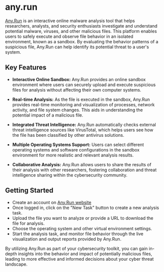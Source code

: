 # any.run

[Any.Run](https://any.run/) is an interactive online malware analysis tool that helps researchers, analysts, and security enthusiasts investigate and understand potential malware, viruses, and other malicious files. This platform enables users to safely execute and observe file behavior in an isolated environment, known as a sandbox. By evaluating the behavior patterns of a suspicious file, Any.Run can help identify its potential threat to a user's system.

## Key Features

- **Interactive Online Sandbox:** Any.Run provides an online sandbox environment where users can securely upload and execute suspicious files for analysis without affecting their own computer systems.

- **Real-time Analysis:** As the file is executed in the sandbox, Any.Run provides real-time monitoring and visualization of processes, network activity, and file system changes. This aids in understanding the potential impact of a malicious file.

- **Integrated Threat Intelligence:** Any.Run automatically checks external threat intelligence sources like VirusTotal, which helps users see how the file has been classified by other antivirus solutions.

- **Multiple Operating Systems Support:** Users can select different operating systems and software configurations in the sandbox environment for more realistic and relevant analysis results.

- **Collaborative Analysis:** Any.Run allows users to share the results of their analysis with other researchers, fostering collaboration and threat intelligence sharing within the cybersecurity community.

## Getting Started

- Create an account on [Any.Run website](https://any.run/)
- Once logged in, click on the "New Task" button to create a new analysis task.
- Upload the file you want to analyze or provide a URL to download the file for analysis.
- Choose the operating system and other virtual environment settings.
- Start the analysis task, and monitor file behavior through the live visualization and output reports provided by Any.Run.

By utilizing Any.Run as part of your cybersecurity toolkit, you can gain in-depth insights into the behavior and impact of potentially malicious files, leading to more effective and informed decisions about your cyber threat landscape.
